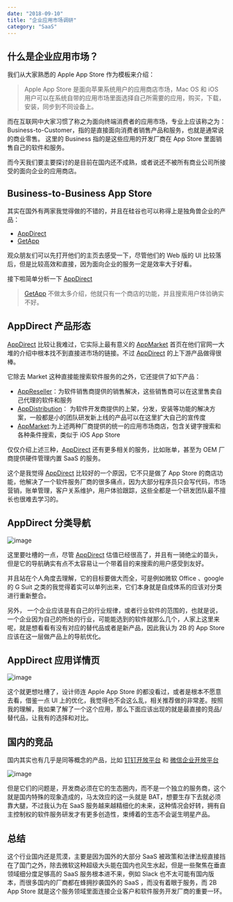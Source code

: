 ```yaml
---
date: "2018-09-10"
title: "企业应用市场调研"
category: "SaaS"
---
```


## 什么是企业应用市场？

我们从大家熟悉的 Apple App Store 作为模板来介绍：

>Apple App Store 是面向苹果系统用户的应用商店市场，Mac OS 和 iOS 用户可以在系统自带的应用市场里面选择自己所需要的应用，购买，下载，安装，同步到不同设备上。

而在互联网中大家习惯了称之为面向终端消费者的应用市场，专业上应该称之为：Business-to-Customer，指的是直接面向消费者销售产品和服务，也就是通常说的商业零售。
这里的 Business 指的是这些应用的开发厂商在 App Store 里面销售自己的软件和服务。

而今天我们要主要探讨的是目前在国内还不成熟，或者说还不被所有商业公司所接受的面向企业的应用商店。

## Business-to-Business App Store
其实在国外有两家我觉得做的不错的，并且在硅谷也可以称得上是独角兽企业的产品：

- [AppDirect][1]
- [GetApp][2]

观众朋友们可以先打开他们的主页去感受一下，尽管他们的 Web 版的 UI 比较落后，但是比较高效和直接，因为面向企业的服务一定是效率大于好看。

接下啦简单分析一下 [AppDirect][1]

> [GetApp][2] 不做太多介绍，他就只有一个商店的功能，并且搜索用户体验确实不好。

## AppDirect 产品形态
[AppDirect][1] 比较让我难过，它实际上最有意义的 [AppMarket][3] 首页在他们官网一大堆的介绍中根本找不到直接进市场的链接。不过 [AppDirect][1] 的上下游产品做得很棒。

它除去 Market 这种直接能搜索软件服务的之外，它还提供了如下产品：

- [AppReseller][4]：为软件销售商提供的销售解决，这些销售商可以在这里售卖自己代理的软件和服务
- [AppDistribution][5]： 为软件开发商提供的上架，分发，安装等功能的解决方案，一般都是小的团队研发新上线的产品可以在这里扩大自己的宣传度
- [AppMarket][3]:为上述两种厂商提供的统一的应用市场商店，包含关键字搜索和各种条件搜索，类似于 iOS App Store

仅仅介绍上述三种，[AppDirect][1] 还有更多相关的服务，比如账单，甚至为 OEM 厂商提供硬件管理内置 SaaS 的服务。

这个是我觉得 [AppDirect][1] 比较好的一个原因，它不只是做了 App Store 的商店功能，他解决了一个软件服务厂商的很多痛点，因为大部分程序员只会写代码，市场营销，账单管理，客户关系维护，用户体验跟踪，这些全都是一个研发团队最不擅长也很难去学习的。

## AppDirect 分类导航

![image](https://user-images.githubusercontent.com/5119542/45284207-79a9a580-b512-11e8-9c65-7903888303ae.png)

这里要吐槽的一点，尽管 [AppDirect][1] 估值已经很高了，并且有一骑绝尘的苗头，但是它的导航确实有点不太容易让一个带着目的来搜索的用户感受到友好。

并且站在个人角度去理解，它的目标要做大而全，可是例如微软 Office 、google 的 G Suit 之类的我觉得着实可以单列出来，它们本身就是自成体系的应该对分类进行重新整合。

另外， 一个企业应该是有自己的行业规律，或者行业软件的范围的，也就是说，一个企业因为自己的所处的行业，可能能选到的软件就那么几个，人家上这里来呢，就是想看看有没有对应的替代品或者是新产品，因此我认为 2B 的 App Store 应该在这一层做产品上的导航优化。

## AppDirect 应用详情页

![image](https://user-images.githubusercontent.com/5119542/45285037-a9f24380-b514-11e8-92b8-b9c06dbd3a1f.png)

这个就更想吐槽了，设计师连 Apple App Store 的都没看过，或者是根本不愿意去看，借鉴一点 UI 上的优化，我觉得也不会这么乱，相关推荐做的非常差。按照我的理解，我如果了解了一个这个应用，那么下面应该出现的就是最直接的竞品/替代品，让我有的选择和对比。


## 国内的竞品

国内其实也有几乎是同等概念的产品，比如 [钉钉开放平台][6] 和 [微信企业开放平台][7]

![image](https://user-images.githubusercontent.com/5119542/45285695-600a5d00-b516-11e8-8283-5489c03f751c.png)

但是它们的问题是，开发商必须在它的生态圈内，而不是一个独立的服务商，这个就是国内特殊的现象造成的，马太效应的这一头就是 BAT，想要生存下去就必须靠大腿，不过我认为在 SaaS 服务越来越精细化的未来，这种情况会好转，拥有自主控制权的软件服务研发才有更多创造性，束缚着的生态不会诞生明星产品。


## 总结

这个行业国内还是荒漠，主要是因为国外的大部分 SaaS 被政策和法律法规直接挡在了国门之外，除去微软这种超级大头能在国内也风生水起，但是一些聚焦在垂直领域细分度足够高的 SaaS 服务根本进不来，例如 Slack 也不太可能有国内版本，而很多国内的厂商都在蜂拥抄袭国外的 SaaS ，而没有着眼于服务，而 2B App Store 就是这个服务领域里面连接企业客户和软件服务开发厂商的重要一环。


[1]: https://www.appdirect.com/
[2]: https://www.getapp.com/
[3]: https://marketplace.appdirect.com/home
[4]: https://www.appdirect.com/products/appreseller
[5]: https://www.appdirect.com/products/appdistribution
[6]: https://open.dingtalk.com/
[7]: https://work.weixin.qq.com/api/doc